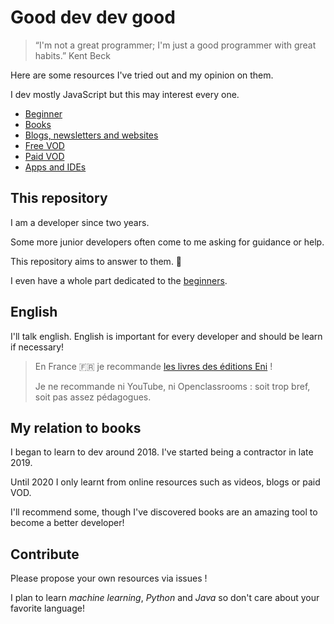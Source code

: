 # Good dev dev good

> “I'm not a great programmer; I'm just a good programmer with great habits.”
> Kent Beck

Here are some resources I've tried out and my opinion on them.

I dev mostly JavaScript but this may interest every one.

- [Beginner](./beginner.md)
- [Books](./books.md)
- [Blogs, newsletters and websites](./blogs-newsletters-and-websites.md)
- [Free VOD](./free-vod.md)
- [Paid VOD](./paid-vod.md)
- [Apps and IDEs](./apps-and-ides.md)

## This repository

I am a developer since two years.

Some more junior developers often come to me asking for guidance or help.

This repository aims to answer to them. 🙂

I even have a whole part dedicated to the [beginners](./beginner.md).

## English

I'll talk english. English is important for every developer and should be learn if necessary!

> En France 🇫🇷 je recommande [les livres des éditions Eni](https://www.editions-eni.fr/) !
>
> Je ne recommande ni YouTube, ni Openclassrooms : soit trop bref, soit pas assez pédagogues.

## My relation to books

I began to learn to dev around 2018. I've started being a contractor in late 2019.

Until 2020 I only learnt from online resources such as videos, blogs or paid VOD.

I'll recommend some, though I've discovered books are an amazing tool to become a better developer!

## Contribute

Please propose your own resources via issues !

I plan to learn _machine learning_, _Python_ and _Java_ so don't care about your favorite language!
